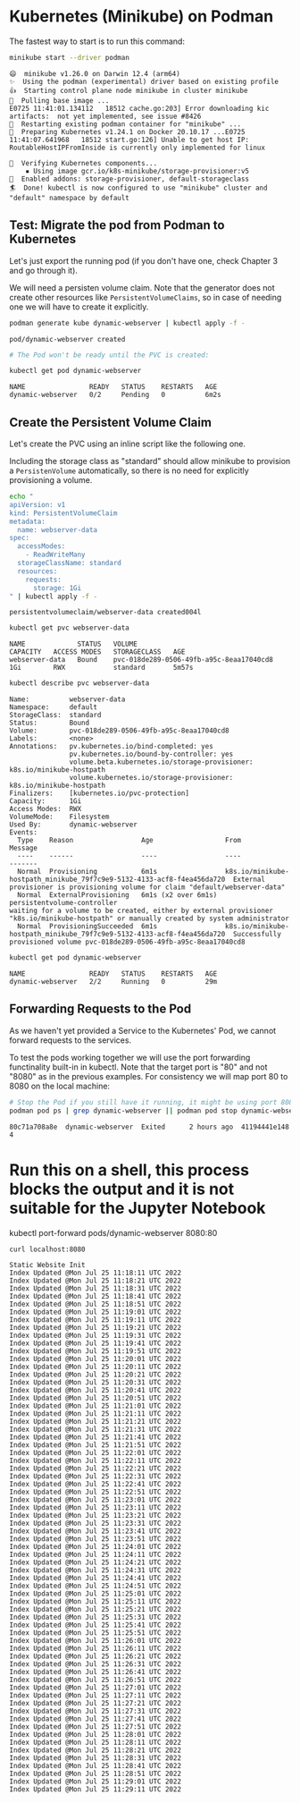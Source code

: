 # Kubernetes (Minikube) on Podman

The fastest way to start is to run this command:


```bash
minikube start --driver podman
```

    😄  minikube v1.26.0 on Darwin 12.4 (arm64)
    ✨  Using the podman (experimental) driver based on existing profile
    👍  Starting control plane node minikube in cluster minikube
    🚜  Pulling base image ...
    E0725 11:41:01.134112   18512 cache.go:203] Error downloading kic artifacts:  not yet implemented, see issue #8426
    🔄  Restarting existing podman container for "minikube" ...
    🐳  Preparing Kubernetes v1.24.1 on Docker 20.10.17 ...E0725 11:41:07.641968   18512 start.go:126] Unable to get host IP: RoutableHostIPFromInside is currently only implemented for linux
    
    🔎  Verifying Kubernetes components...
        ▪ Using image gcr.io/k8s-minikube/storage-provisioner:v5
    🌟  Enabled addons: storage-provisioner, default-storageclass
    🏄  Done! kubectl is now configured to use "minikube" cluster and "default" namespace by default
    



## Test: Migrate the pod from Podman to Kubernetes

Let's just export the running pod (if you don't have one, check Chapter 3 and go through it).

We will need a persisten volume claim. Note that the generator does not create other resources like `PersistentVolumeClaims`, so in case of needing one we will have to create it explicitly.



```bash
podman generate kube dynamic-webserver | kubectl apply -f -
```

    pod/dynamic-webserver created
    




```bash
# The Pod won't be ready until the PVC is created:

kubectl get pod dynamic-webserver
```

    NAME                READY   STATUS    RESTARTS   AGE
    dynamic-webserver   0/2     Pending   0          6m2s
    



## Create the Persistent Volume Claim

Let's create the PVC using an inline script like the following one.

Including the storage class as "standard" should allow minikube to provision a `PersistenVolume` automatically, so there is no need for explicitly provisioning a volume.


```bash
echo "
apiVersion: v1
kind: PersistentVolumeClaim
metadata:
  name: webserver-data
spec:
  accessModes:
    - ReadWriteMany
  storageClassName: standard
  resources:
    requests:
      storage: 1Gi
" | kubectl apply -f -
```

    persistentvolumeclaim/webserver-data created004l
    




```bash
kubectl get pvc webserver-data
```

    NAME             STATUS   VOLUME                                     CAPACITY   ACCESS MODES   STORAGECLASS   AGE
    webserver-data   Bound    pvc-018de289-0506-49fb-a95c-8eaa17040cd8   1Gi        RWX            standard       5m57s
    




```bash
kubectl describe pvc webserver-data
```

    Name:          webserver-data
    Namespace:     default
    StorageClass:  standard
    Status:        Bound
    Volume:        pvc-018de289-0506-49fb-a95c-8eaa17040cd8
    Labels:        <none>
    Annotations:   pv.kubernetes.io/bind-completed: yes
                   pv.kubernetes.io/bound-by-controller: yes
                   volume.beta.kubernetes.io/storage-provisioner: k8s.io/minikube-hostpath
                   volume.kubernetes.io/storage-provisioner: k8s.io/minikube-hostpath
    Finalizers:    [kubernetes.io/pvc-protection]
    Capacity:      1Gi
    Access Modes:  RWX
    VolumeMode:    Filesystem
    Used By:       dynamic-webserver
    Events:
      Type    Reason                 Age                  From                                                                    Message
      ----    ------                 ----                 ----                                                                    -------
      Normal  Provisioning           6m1s                 k8s.io/minikube-hostpath_minikube_79f7c9e9-5132-4133-acf8-f4ea456da720  External provisioner is provisioning volume for claim "default/webserver-data"
      Normal  ExternalProvisioning   6m1s (x2 over 6m1s)  persistentvolume-controller                                             waiting for a volume to be created, either by external provisioner "k8s.io/minikube-hostpath" or manually created by system administrator
      Normal  ProvisioningSucceeded  6m1s                 k8s.io/minikube-hostpath_minikube_79f7c9e9-5132-4133-acf8-f4ea456da720  Successfully provisioned volume pvc-018de289-0506-49fb-a95c-8eaa17040cd8
    




```bash
kubectl get pod dynamic-webserver
```

    NAME                READY   STATUS    RESTARTS   AGE
    dynamic-webserver   2/2     Running   0          29m
    



## Forwarding Requests to the Pod

As we haven't yet provided a Service to the Kubernetes' Pod, we cannot forward requests to the services.

To test the pods working together we will use the port forwarding functinality built-in in kubectl.
Note that the target port is "80" and not "8080" as in the previous examples.
For consistency we will map port 80 to 8080 on the local machine:


```bash
# Stop the Pod if you still have it running, it might be using port 8080
podman pod ps | grep dynamic-webserver || podman pod stop dynamic-webserver
```

    80c71a708a8e  dynamic-webserver  Exited      2 hours ago  41194441e148  4
    



# Run this on a shell, this process blocks the output and it is not suitable for the Jupyter Notebook
kubectl port-forward pods/dynamic-webserver 8080:80


```bash
curl localhost:8080
```

    Static Website Init
    Index Updated @Mon Jul 25 11:18:11 UTC 2022
    Index Updated @Mon Jul 25 11:18:21 UTC 2022
    Index Updated @Mon Jul 25 11:18:31 UTC 2022
    Index Updated @Mon Jul 25 11:18:41 UTC 2022
    Index Updated @Mon Jul 25 11:18:51 UTC 2022
    Index Updated @Mon Jul 25 11:19:01 UTC 2022
    Index Updated @Mon Jul 25 11:19:11 UTC 2022
    Index Updated @Mon Jul 25 11:19:21 UTC 2022
    Index Updated @Mon Jul 25 11:19:31 UTC 2022
    Index Updated @Mon Jul 25 11:19:41 UTC 2022
    Index Updated @Mon Jul 25 11:19:51 UTC 2022
    Index Updated @Mon Jul 25 11:20:01 UTC 2022
    Index Updated @Mon Jul 25 11:20:11 UTC 2022
    Index Updated @Mon Jul 25 11:20:21 UTC 2022
    Index Updated @Mon Jul 25 11:20:31 UTC 2022
    Index Updated @Mon Jul 25 11:20:41 UTC 2022
    Index Updated @Mon Jul 25 11:20:51 UTC 2022
    Index Updated @Mon Jul 25 11:21:01 UTC 2022
    Index Updated @Mon Jul 25 11:21:11 UTC 2022
    Index Updated @Mon Jul 25 11:21:21 UTC 2022
    Index Updated @Mon Jul 25 11:21:31 UTC 2022
    Index Updated @Mon Jul 25 11:21:41 UTC 2022
    Index Updated @Mon Jul 25 11:21:51 UTC 2022
    Index Updated @Mon Jul 25 11:22:01 UTC 2022
    Index Updated @Mon Jul 25 11:22:11 UTC 2022
    Index Updated @Mon Jul 25 11:22:21 UTC 2022
    Index Updated @Mon Jul 25 11:22:31 UTC 2022
    Index Updated @Mon Jul 25 11:22:41 UTC 2022
    Index Updated @Mon Jul 25 11:22:51 UTC 2022
    Index Updated @Mon Jul 25 11:23:01 UTC 2022
    Index Updated @Mon Jul 25 11:23:11 UTC 2022
    Index Updated @Mon Jul 25 11:23:21 UTC 2022
    Index Updated @Mon Jul 25 11:23:31 UTC 2022
    Index Updated @Mon Jul 25 11:23:41 UTC 2022
    Index Updated @Mon Jul 25 11:23:51 UTC 2022
    Index Updated @Mon Jul 25 11:24:01 UTC 2022
    Index Updated @Mon Jul 25 11:24:11 UTC 2022
    Index Updated @Mon Jul 25 11:24:21 UTC 2022
    Index Updated @Mon Jul 25 11:24:31 UTC 2022
    Index Updated @Mon Jul 25 11:24:41 UTC 2022
    Index Updated @Mon Jul 25 11:24:51 UTC 2022
    Index Updated @Mon Jul 25 11:25:01 UTC 2022
    Index Updated @Mon Jul 25 11:25:11 UTC 2022
    Index Updated @Mon Jul 25 11:25:21 UTC 2022
    Index Updated @Mon Jul 25 11:25:31 UTC 2022
    Index Updated @Mon Jul 25 11:25:41 UTC 2022
    Index Updated @Mon Jul 25 11:25:51 UTC 2022
    Index Updated @Mon Jul 25 11:26:01 UTC 2022
    Index Updated @Mon Jul 25 11:26:11 UTC 2022
    Index Updated @Mon Jul 25 11:26:21 UTC 2022
    Index Updated @Mon Jul 25 11:26:31 UTC 2022
    Index Updated @Mon Jul 25 11:26:41 UTC 2022
    Index Updated @Mon Jul 25 11:26:51 UTC 2022
    Index Updated @Mon Jul 25 11:27:01 UTC 2022
    Index Updated @Mon Jul 25 11:27:11 UTC 2022
    Index Updated @Mon Jul 25 11:27:21 UTC 2022
    Index Updated @Mon Jul 25 11:27:31 UTC 2022
    Index Updated @Mon Jul 25 11:27:41 UTC 2022
    Index Updated @Mon Jul 25 11:27:51 UTC 2022
    Index Updated @Mon Jul 25 11:28:01 UTC 2022
    Index Updated @Mon Jul 25 11:28:11 UTC 2022
    Index Updated @Mon Jul 25 11:28:21 UTC 2022
    Index Updated @Mon Jul 25 11:28:31 UTC 2022
    Index Updated @Mon Jul 25 11:28:41 UTC 2022
    Index Updated @Mon Jul 25 11:28:51 UTC 2022
    Index Updated @Mon Jul 25 11:29:01 UTC 2022
    Index Updated @Mon Jul 25 11:29:11 UTC 2022
    



